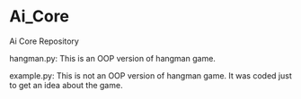 # Ai_Core

Ai Core Repository

hangman.py: This is an OOP version of hangman game.

example.py: This is not an OOP version of hangman game. It was coded just to get an idea about the game.

